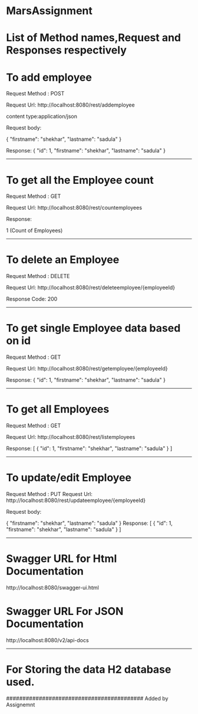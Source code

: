# MarsAssignment

# List of Method names,Request and Responses respectively

# To add employee

Request Method : POST

Request Url: http://localhost:8080/rest/addemployee


content type:application/json

Request body:

{
  "firstname": "shekhar",
  "lastname": "sadula"
}

Response:
{
  "id": 1,
  "firstname": "shekhar",
  "lastname": "sadula"
}

*************************************************************

# To get all the Employee count

Request Method : GET

Request Url: http://localhost:8080/rest/countemployees 

Response: 

1 (Count of Employees)


*************************************************************

# To delete an Employee 

Request Method : DELETE
 
Request Url: http://localhost:8080/rest/deleteemployee/{employeeId}

Response Code: 200


*************************************************************

# To get single Employee data based on id

Request Method : GET 

Request Url: http://localhost:8080/rest/getemployee/{employeeId}

Response: 
{
  "id": 1,
  "firstname": "shekhar",
  "lastname": "sadula"
} 


*************************************************************

# To get all Employees  

Request Method : GET 

Request Url: http://localhost:8080/rest/listemployees

Response: 
[
  {
    "id": 1,
    "firstname": "shekhar",
    "lastname": "sadula"
  }
]

*************************************************************

# To update/edit Employee  

Request Method : PUT 
Request Url: http://localhost:8080/rest/updateemployee/{employeeId}

Request body:

{
  "firstname": "shekhar",
  "lastname": "sadula"
} 
Response: 
[
  {
    "id": 1,
    "firstname": "shekhar",
    "lastname": "sadula"
  }
]


*************************************************************

# Swagger URL for Html Documentation

http://localhost:8080/swagger-ui.html

#  Swagger URL For JSON  Documentation

http://localhost:8080/v2/api-docs


*************************************************************
# For Storing the data H2 database used.


##########################################
Added by Assignemnt
